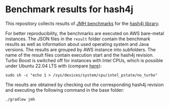 # Benchmark results for hash4j
This repository collects results of [JMH benchmarks](https://github.com/openjdk/jmh) for the [hash4j library](https://github.com/dynatrace-oss/hash4j). 

For better reproducibility, the benchmarks are executed on AWS bare-metal instances. The JSON files in the `result` folder contain the benchmark results as well as information about used operating system and Java versions. The results are grouped by AWS instance into subfolders. The name of the result files contain execution start and the hash4j revision. Turbo Boost is switched off for instances with Intel CPUs, which is possible under Ubuntu 22.04 LTS with (compare [here](https://docs.aws.amazon.com/AWSEC2/latest/UserGuide/processor_state_control.html)):

```
sudo sh -c "echo 1 > /sys/devices/system/cpu/intel_pstate/no_turbo"
```

The results are obtained by checking out the corresponding hash4j revision and executing the following command in the base folder:
```
./gradlew jmh
```